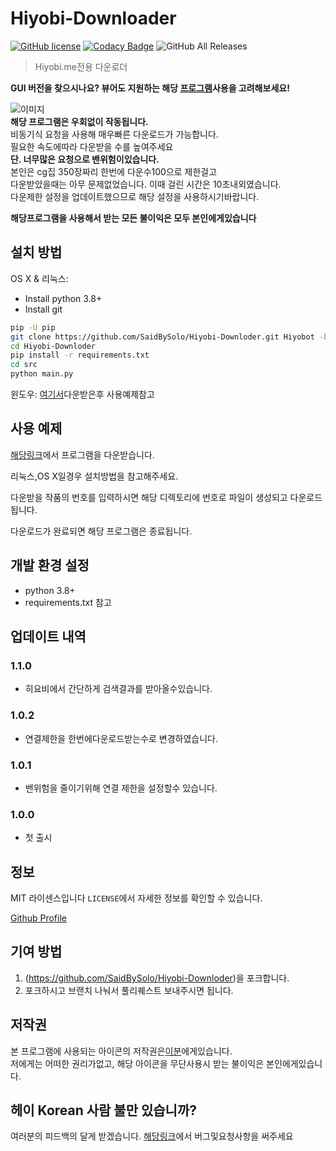 # Hiyobi-Downloader

[![GitHub license](https://img.shields.io/github/license/SaidBySolo/Hiyobi-Downloder)](https://github.com/SaidBySolo/Hiyobi-Downloder/blob/master/LICENSE)
[![Codacy Badge](https://api.codacy.com/project/badge/Grade/d578d5329d034abfbc8311c032caf172)](https://www.codacy.com/manual/SaidBySolo/Hiyobi-Downloder?utm_source=github.com&amp;utm_medium=referral&amp;utm_content=SaidBySolo/Hiyobi-Downloder&amp;utm_campaign=Badge_Grade)
![GitHub All Releases](https://img.shields.io/github/downloads/SaidBySolo/Hiyobi-Downloder/total)

> Hiyobi.me전용 다운로더

**GUI 버전을 찾으시나요? 뷰어도 지원하는 해당 [프로그램](https://github.com/ReDesignedJP/HiyobiDownloader)사용을 고려해보세요!**  

![이미지](https://i.imgur.com/VJbPq3B.gif)  
**해당 프로그램은 우회없이 작동됩니다.**  
비동기식 요청을 사용해 매우빠른 다운로드가 가능합니다.  
필요한 속도에따라 다운받을 수를 높여주세요  
**단. 너무많은 요청으로 밴위험이있습니다.**  
본인은 cg집 350장짜리 한번에 다운수100으로 제한걸고  
다운받았을때는 아무 문제없었습니다. 
이때 걸린 시간은 10초내외였습니다.  
다운제한 설정을 업데이트했으므로 해당 설정을 사용하시기바랍니다.  


**해당프로그램을 사용해서 받는 모든 불이익은 모두 본인에게있습니다**  

## 설치 방법

OS X & 리눅스:

* Install python 3.8+
* Install git

```sh
pip -U pip
git clone https://github.com/SaidBySolo/Hiyobi-Downloder.git Hiyobot -b master
cd Hiyobi-Downloder
pip install -r requirements.txt
cd src
python main.py
```

윈도우:
[여기서](https://github.com/SaidBySolo/Hiyobi-Downloder/releases)다운받은후 사용예제참고

## 사용 예제

[해당링크](https://github.com/SaidBySolo/Hiyobi-Downloder/releases)에서 프로그램을 다운받습니다.

리눅스,OS X일경우 설치방법을 참고해주세요.

다운받을 작품의 번호를 입력하시면 해당 디렉토리에 번호로 파일이 생성되고 다운로드됩니다.  

다운로드가 완료되면 해당 프로그램은 종료됩니다.

## 개발 환경 설정

* python 3.8+  
* requirements.txt 참고  

## 업데이트 내역

### 1.1.0  

* 히요비에서 간단하게 검색결과를 받아올수있습니다.

### 1.0.2  

* 연결제한을 한번에다운로드받는수로 변경하였습니다.  

### 1.0.1  

* 밴위험을 줄이기위해 연결 제한을 설정할수 있습니다.

### 1.0.0  

* 첫 출시  

## 정보

MIT 라이센스입니다
``LICENSE``에서 자세한 정보를 확인할 수 있습니다.

[Github Profile](https://github.com/saidbysolo/)

## 기여 방법

1. (<https://github.com/SaidBySolo/Hiyobi-Downloder>)을 포크합니다.
2. 포크하시고 브랜치 나눠서 풀리퀘스트 보내주시면 됩니다.

## 저작권  

본 프로그램에 사용되는 아이콘의 저작권은[이분](https://www.pixiv.net/artworks/80977428)에게있습니다.  
저에게는 어떠한 권리가없고, 해당 아이콘을 무단사용시 받는 불이익은 본인에게있습니다.

## 헤이 Korean 사람 불만 있습니까?

여러분의 피드백의 달게 받겠습니다.
[해당링크](https://github.com/SaidBySolo/Hiyobi-Downloder/issues)에서 버그및요청사항을 써주세요
<!-- Markdown link & img dfn's -->
